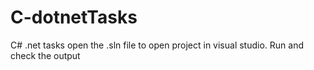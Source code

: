 # C-dotnetTasks
C# .net tasks
open the .sln file to open project in visual studio.
Run and check the output
